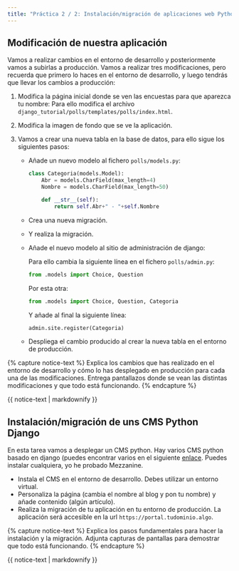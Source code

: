 ```yaml
---
title: "Práctica 2 / 2: Instalación/migración de aplicaciones web Python"
---
```


## Modificación de nuestra aplicación

Vamos a realizar cambios en el entorno de desarrollo y posteriormente vamos a subirlas a producción. Vamos a realizar tres modificaciones, pero recuerda que primero lo haces en el entorno de desarrollo, y luego tendrás que llevar los cambios a producción:

1. Modifica la página inicial donde se ven las encuestas para que aparezca tu nombre: Para ello modifica el archivo `django_tutorial/polls/templates/polls/index.html`.
2. Modifica la imagen de fondo que se ve la aplicación.
3. Vamos a crear una nueva tabla en la base de datos, para ello sigue los siguientes pasos:
	
    * Añade un nuevo modelo al fichero `polls/models.py`:

        ```python
		class Categoria(models.Model):	
        	Abr = models.CharField(max_length=4)
        	Nombre = models.CharField(max_length=50)

        	def __str__(self):
        		return self.Abr+" - "+self.Nombre 		
        ```

    * Crea una nueva migración.
    * Y realiza la migración.
    * Añade el nuevo modelo al sitio de administración de django:

        Para ello cambia la siguiente línea en el fichero `polls/admin.py`:
	
	    ```python
        from .models import Choice, Question
        ```

        Por esta otra:

        ```python
	    from .models import Choice, Question, Categoria
        ```

        Y añade al final la siguiente línea:

	    ```python
        admin.site.register(Categoria)
        ```
    * Despliega el cambio producido al crear la nueva tabla en el entorno de producción.

{% capture notice-text %}
Explica los cambios que has realizado en el entorno de desarrollo y cómo lo has desplegado en producción para cada una de las modificaciones. Entrega pantallazos donde se vean las distintas modificaciones y que todo está funcionando.
{% endcapture %}<div class="notice--info">{{ notice-text | markdownify }}</div>

## Instalación/migración de uns CMS Python Django

En esta tarea vamos a desplegar un CMS python. Hay varios CMS python basado en django (puedes encontrar varios en el siguiente [enlace](https://djangopackages.org/grids/g/cms/). Puedes instalar cualquiera, yo he probado Mezzanine.

* Instala el CMS en el entorno de desarrollo. Debes utilizar un entorno virtual.
* Personaliza la página (cambia el nombre al blog y pon tu nombre) y añade contenido (algún artículo).
* Realiza la migración de tu aplicación en tu entorno de producción. La aplicación será accesible en la url `https://portal.tudominio.algo`.

{% capture notice-text %}
Explica los pasos fundamentales para hacer la instalación y la migración. Adjunta capturas de pantallas para demostrar que todo está funcionando.
{% endcapture %}<div class="notice--info">{{ notice-text | markdownify }}</div>